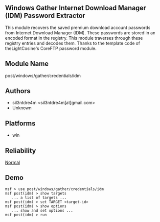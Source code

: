 ## Windows Gather Internet Download Manager (IDM) Password Extractor

This module recovers the saved premium download account 
passwords from Internet Download Manager (IDM). These 
passwords are stored in an encoded format in the registry. 
This module traverses through these registry entries and 
decodes them. Thanks to the template code of 
theLightCosine's CoreFTP password module.


## Module Name
post/windows/gather/credentials/idm

## Authors
* sil3ntdre4m <sil3ntdre4m[at]gmail.com>
* Unknown





## Platforms
* win

## Reliability
[Normal](https://github.com/rapid7/metasploit-framework/wiki/Exploit-Ranking)

## Demo

```
msf > use post/windows/gather/credentials/idm
msf post(idm) > show targets
   ... a list of targets ...
msf post(idm) > set TARGET <target-id>
msf post(idm) > show options
   ... show and set options ...
msf post(idm) > run
```
    
    